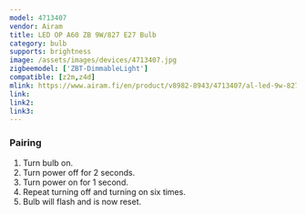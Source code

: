 ```yaml
---
model: 4713407
vendor: Airam
title: LED OP A60 ZB 9W/827 E27 Bulb
category: bulb
supports: brightness
image: /assets/images/devices/4713407.jpg
zigbeemodel: ['ZBT-DimmableLight']
compatible: [z2m,z4d]
mlink: https://www.airam.fi/en/product/v8982-8943/4713407/al-led-9w-827-e27-a60-contr-unit/294/1
link: 
link2: 
link3: 
---
```

### Pairing
1. Turn bulb on.
2. Turn power off for 2 seconds.
3. Turn power on for 1 second.
4. Repeat turning off and turning on six times.
5. Bulb will flash and is now reset.